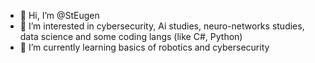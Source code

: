 - 👋 Hi, I’m @StEugen
- 👀 I’m interested in cybersecurity, Ai studies, neuro-networks studies, data science and some coding langs (like C#, Python)
- 🌱 I’m currently learning basics of robotics and cybersecurity

<!---
StEugen/StEugen is a ✨ special ✨ repository because its `README.md` (this file) appears on your GitHub profile.
You can click the Preview link to take a look at your changes.
--->
